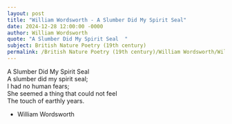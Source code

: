```yaml
---
layout: post
title: "William Wordsworth - A Slumber Did My Spirit Seal"
date: 2024-12-28 12:00:00 -0000
author: William Wordsworth
quote: "A Slumber Did My Spirit Seal  "
subject: British Nature Poetry (19th century)
permalink: /British Nature Poetry (19th century)/William Wordsworth/William Wordsworth - A Slumber Did My Spirit Seal
---
```


A Slumber Did My Spirit Seal  
A slumber did my spirit seal;  
I had no human fears;  
She seemed a thing that could not feel  
The touch of earthly years.

- William Wordsworth
